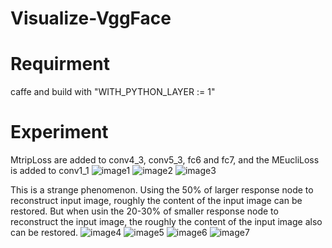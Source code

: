 # Visualize-VggFace

# Requirment
caffe and build with "WITH_PYTHON_LAYER := 1" 

# Experiment
MtripLoss are added to conv4_3, conv5_3, fc6 and fc7, and the MEucliLoss is added to conv1_1
![image1](https://github.com/lakehui/Visualize-VggFace/tree/master/VGGFacenet/model/003.jpg)
![image2](https://github.com/lakehui/Visualize-VggFace/tree/master/VGGFacenet/model/backg.jpg)
![image3](https://github.com/lakehui/Visualize-VggFace/tree/master/VGGFacenet/back_pe.jpg)

This is a strange phenomenon. Using the 50% of larger response node to reconstruct input image, 
roughly the content of the input image can be restored. But when usin the 20-30% of smaller response 
node to reconstruct the input image, the roughly the content of the input image also can be restored.
![image4](https://github.com/lakehui/Visualize-VggFace/tree/master/VGGFacenet/reconst_08.jpg)
![image5](https://github.com/lakehui/Visualize-VggFace/tree/master/VGGFacenet/reconst_03.jpg)
![image6](https://github.com/lakehui/Visualize-VggFace/tree/master/VGGFacenet/reconstall.jpg)
![image7](https://github.com/lakehui/Visualize-VggFace/tree/master/VGGFacenet/reconst_09.jpg)
